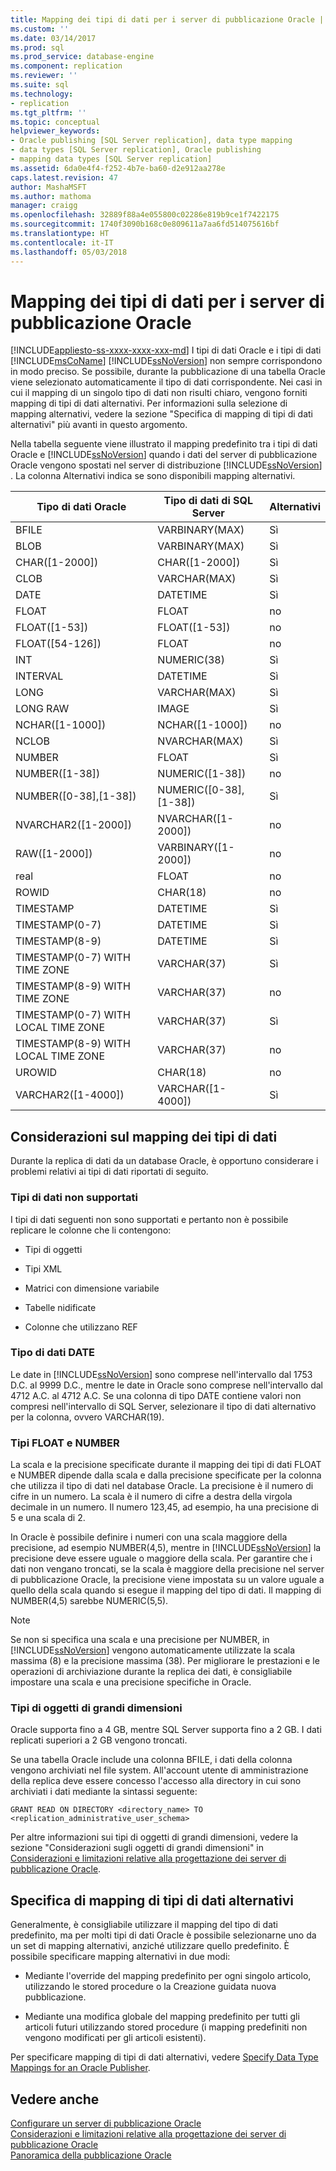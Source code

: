 ```yaml
---
title: Mapping dei tipi di dati per i server di pubblicazione Oracle | Microsoft Docs
ms.custom: ''
ms.date: 03/14/2017
ms.prod: sql
ms.prod_service: database-engine
ms.component: replication
ms.reviewer: ''
ms.suite: sql
ms.technology:
- replication
ms.tgt_pltfrm: ''
ms.topic: conceptual
helpviewer_keywords:
- Oracle publishing [SQL Server replication], data type mapping
- data types [SQL Server replication], Oracle publishing
- mapping data types [SQL Server replication]
ms.assetid: 6da0e4f4-f252-4b7e-ba60-d2e912aa278e
caps.latest.revision: 47
author: MashaMSFT
ms.author: mathoma
manager: craigg
ms.openlocfilehash: 32889f88a4e055800c02286e819b9ce1f7422175
ms.sourcegitcommit: 1740f3090b168c0e809611a7aa6fd514075616bf
ms.translationtype: HT
ms.contentlocale: it-IT
ms.lasthandoff: 05/03/2018
---
```

# <a name="data-type-mapping-for-oracle-publishers"></a>Mapping dei tipi di dati per i server di pubblicazione Oracle
[!INCLUDE[appliesto-ss-xxxx-xxxx-xxx-md](../../../includes/appliesto-ss-xxxx-xxxx-xxx-md.md)]
  I tipi di dati Oracle e i tipi di dati [!INCLUDE[msCoName](../../../includes/msconame-md.md)] [!INCLUDE[ssNoVersion](../../../includes/ssnoversion-md.md)] non sempre corrispondono in modo preciso. Se possibile, durante la pubblicazione di una tabella Oracle viene selezionato automaticamente il tipo di dati corrispondente. Nei casi in cui il mapping di un singolo tipo di dati non risulti chiaro, vengono forniti mapping di tipi di dati alternativi. Per informazioni sulla selezione di mapping alternativi, vedere la sezione "Specifica di mapping di tipi di dati alternativi" più avanti in questo argomento.  
  
 Nella tabella seguente viene illustrato il mapping predefinito tra i tipi di dati Oracle e [!INCLUDE[ssNoVersion](../../../includes/ssnoversion-md.md)] quando i dati del server di pubblicazione Oracle vengono spostati nel server di distribuzione [!INCLUDE[ssNoVersion](../../../includes/ssnoversion-md.md)] . La colonna Alternativi indica se sono disponibili mapping alternativi.  
  
|Tipo di dati Oracle|Tipo di dati di SQL Server|Alternativi|  
|----------------------|--------------------------|------------------|  
|BFILE|VARBINARY(MAX)|Sì|  
|BLOB|VARBINARY(MAX)|Sì|  
|CHAR([1-2000])|CHAR([1-2000])|Sì|  
|CLOB|VARCHAR(MAX)|Sì|  
|DATE|DATETIME|Sì|  
|FLOAT|FLOAT|no|  
|FLOAT([1-53])|FLOAT([1-53])|no|  
|FLOAT([54-126])|FLOAT|no|  
|INT|NUMERIC(38)|Sì|  
|INTERVAL|DATETIME|Sì|  
|LONG|VARCHAR(MAX)|Sì|  
|LONG RAW|IMAGE|Sì|  
|NCHAR([1-1000])|NCHAR([1-1000])|no|  
|NCLOB|NVARCHAR(MAX)|Sì|  
|NUMBER|FLOAT|Sì|  
|NUMBER([1-38])|NUMERIC([1-38])|no|  
|NUMBER([0-38],[1-38])|NUMERIC([0-38],[1-38])|Sì|  
|NVARCHAR2([1-2000])|NVARCHAR([1-2000])|no|  
|RAW([1-2000])|VARBINARY([1-2000])|no|  
|real|FLOAT|no|  
|ROWID|CHAR(18)|no|  
|TIMESTAMP|DATETIME|Sì|  
|TIMESTAMP(0-7)|DATETIME|Sì|  
|TIMESTAMP(8-9)|DATETIME|Sì|  
|TIMESTAMP(0-7) WITH TIME ZONE|VARCHAR(37)|Sì|  
|TIMESTAMP(8-9) WITH TIME ZONE|VARCHAR(37)|no|  
|TIMESTAMP(0-7) WITH LOCAL TIME ZONE|VARCHAR(37)|Sì|  
|TIMESTAMP(8-9) WITH LOCAL TIME ZONE|VARCHAR(37)|no|  
|UROWID|CHAR(18)|no|  
|VARCHAR2([1-4000])|VARCHAR([1-4000])|Sì|  
  
## <a name="considerations-for-data-type-mapping"></a>Considerazioni sul mapping dei tipi di dati  
 Durante la replica di dati da un database Oracle, è opportuno considerare i problemi relativi ai tipi di dati riportati di seguito.  
  
### <a name="unsupported-data-types"></a>Tipi di dati non supportati  
 I tipi di dati seguenti non sono supportati e pertanto non è possibile replicare le colonne che li contengono:  
  
-   Tipi di oggetti  
  
-   Tipi XML  
  
-   Matrici con dimensione variabile  
  
-   Tabelle nidificate  
  
-   Colonne che utilizzano REF  
  
### <a name="the-date-data-type"></a>Tipo di dati DATE  
 Le date in [!INCLUDE[ssNoVersion](../../../includes/ssnoversion-md.md)] sono comprese nell'intervallo dal 1753 D.C. al 9999 D.C., mentre le date in Oracle sono comprese nell'intervallo dal 4712 A.C. al 4712 A.C. Se una colonna di tipo DATE contiene valori non compresi nell'intervallo di SQL Server, selezionare il tipo di dati alternativo per la colonna, ovvero VARCHAR(19).  
  
### <a name="float-and-number-types"></a>Tipi FLOAT e NUMBER  
 La scala e la precisione specificate durante il mapping dei tipi di dati FLOAT e NUMBER dipende dalla scala e dalla precisione specificate per la colonna che utilizza il tipo di dati nel database Oracle. La precisione è il numero di cifre in un numero. La scala è il numero di cifre a destra della virgola decimale in un numero. Il numero 123,45, ad esempio, ha una precisione di 5 e una scala di 2.  
  
 In Oracle è possibile definire i numeri con una scala maggiore della precisione, ad esempio NUMBER(4,5), mentre in [!INCLUDE[ssNoVersion](../../../includes/ssnoversion-md.md)] la precisione deve essere uguale o maggiore della scala. Per garantire che i dati non vengano troncati, se la scala è maggiore della precisione nel server di pubblicazione Oracle, la precisione viene impostata su un valore uguale a quello della scala quando si esegue il mapping del tipo di dati. Il mapping di NUMBER(4,5) sarebbe NUMERIC(5,5).  
  
> [!NOTE]  
>  Se non si specifica una scala e una precisione per NUMBER, in [!INCLUDE[ssNoVersion](../../../includes/ssnoversion-md.md)] vengono automaticamente utilizzate la scala massima (8) e la precisione massima (38). Per migliorare le prestazioni e le operazioni di archiviazione durante la replica dei dati, è consigliabile impostare una scala e una precisione specifiche in Oracle.  
  
### <a name="large-object-types"></a>Tipi di oggetti di grandi dimensioni  
 Oracle supporta fino a 4 GB, mentre SQL Server supporta fino a 2 GB. I dati replicati superiori a 2 GB vengono troncati.  
  
 Se una tabella Oracle include una colonna BFILE, i dati della colonna vengono archiviati nel file system. All'account utente di amministrazione della replica deve essere concesso l'accesso alla directory in cui sono archiviati i dati mediante la sintassi seguente:  
  
 `GRANT READ ON DIRECTORY <directory_name> TO <replication_administrative_user_schema>`  
  
 Per altre informazioni sui tipi di oggetti di grandi dimensioni, vedere la sezione "Considerazioni sugli oggetti di grandi dimensioni" in [Considerazioni e limitazioni relative alla progettazione dei server di pubblicazione Oracle](../../../relational-databases/replication/non-sql/design-considerations-and-limitations-for-oracle-publishers.md).  
  
## <a name="specifying-alternative-data-type-mappings"></a>Specifica di mapping di tipi di dati alternativi  
 Generalmente, è consigliabile utilizzare il mapping del tipo di dati predefinito, ma per molti tipi di dati Oracle è possibile selezionarne uno da un set di mapping alternativi, anziché utilizzare quello predefinito. È possibile specificare mapping alternativi in due modi:  
  
-   Mediante l'override del mapping predefinito per ogni singolo articolo, utilizzando le stored procedure o la Creazione guidata nuova pubblicazione.  
  
-   Mediante una modifica globale del mapping predefinito per tutti gli articoli futuri utilizzando stored procedure (i mapping predefiniti non vengono modificati per gli articoli esistenti).  
  
 Per specificare mapping di tipi di dati alternativi, vedere [Specify Data Type Mappings for an Oracle Publisher](../../../relational-databases/replication/publish/specify-data-type-mappings-for-an-oracle-publisher.md).  
  
## <a name="see-also"></a>Vedere anche  
 [Configurare un server di pubblicazione Oracle](../../../relational-databases/replication/non-sql/configure-an-oracle-publisher.md)   
 [Considerazioni e limitazioni relative alla progettazione dei server di pubblicazione Oracle](../../../relational-databases/replication/non-sql/design-considerations-and-limitations-for-oracle-publishers.md)   
 [Panoramica della pubblicazione Oracle](../../../relational-databases/replication/non-sql/oracle-publishing-overview.md)  
  
  
